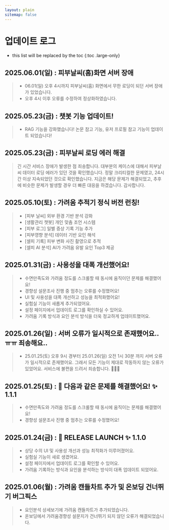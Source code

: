 ```yaml
---
layout: plain
sitemap: false
---
```


# 업데이트 로그

* this list will be replaced by the toc
{:toc .large-only}

## 2025.06.01(일) : 피부날씨(홈)화면 서버 장애
> * 06.01(일) 오후 4시까지 피부날씨(홈) 화면에서 무한 로딩이 되던 서버 장애가 있었습니다.
> * 오후 4시 이후 오류를 수정하여 정상화하였습니다.


## 2025.05.23(금) : 챗봇 기능 업데이트!
> * RAG 기능을 강화했습니다! 논문 참고 기능, 유저 프로필 참고 기능이 업데이트 되었습니다!

## 2025.05.23(금) : 피부날씨 로딩 에러 해결
> 긴 시간 서비스 장애가 발생한 점 죄송합니다. 
> 대부분의 케이스에 대해서 피부날씨 데이터 로딩 에러가 있던 것을 확인했습니다.
> 정말 크리티컬한 문제였고, 24시간 이상 지속되었던 것으로 확인했습니다.
> 지금은 해당 문제가 해결되었고, 추후에 비슷한 문제가 발생할 경우 더 빠른 대응을 하겠습니다. 감사합니다.

## 2025.05.10(토) : 가려움 추적기 정식 버전 런칭!
> * [피부 날씨] 외부 환경 기반 분석 강화
> * [생활관리 챗봇] 개인 맞춤 조언 시스템
> * [피부 로그] 일별 증상 기록 기능 추가
> * [피부영향 분석] 데이터 기반 요인 해석
> * [셀피 기록] 피부 변화 사진 촬영으로 추적
> * [셀피 AI 분석] AI가 가려움 유발 요인 Top3 제공

## 2025.01.31(금) : 사용성을 대폭 개선했어요!
> * 수면만족도와 가려움 정도를 스크롤할 때 동시에 움직이던 문제를 해결했어요!
> * 경향성 설문조사 진행 중 멈추는 오류를 수정했어요!
> * UI 및 사용성을 대폭 개선하고 성능을 최적화했어요!
> * 실험실 기능이 새롭게 추가되었어요.
> * 설정 페이지에서 업데이트 로그를 확인하실 수 있어요.
> * 가려움 기록 방식과 요인 분석 방식을 더욱 정교하게 업데이트했어요.

## 2025.01.26(일) : 서버 오류가 일시적으로 존재했어요..ㅠㅠ 죄송해요..
> * 25.01.25(토) 오후 9시 경부터 25.01.26(일) 오전 1시 30분 까지 서버 오류가 일시적으로 존재했어요. 그래서 모든 기능이 제대로 작동하지 않는 오류가 있었어요. 서비스에 불편을 드려서 죄송합니다. 🙇‍♀️🙏

## 2025.01.25(토) : 🐛 다음과 같은 문제를 해결했어요! ✨ 1.1.1
> * 수면만족도와 가려움 정도를 스크롤할 때 동시에 움직이는 문제를 해결했어요!
> * 경향성 설문조사 진행 중 멈추는 오류를 수정했어요!


## 2025.01.24(금) : 🚀 RELEASE LAUNCH ✨ 1.1.0
> * 상당 수의 UI 및 사용성 개선과 성능 최적화가 이루어졌어요.<br/>
> * 실험실 기능이 새로 생겼어요.<br/>
> * 설정 페이지에서 업데이트 로그를 확인할 수 있어요.<br/>
> * 가려움 기록하는 방식과 요인을 분석하는 방식이 대폭 업데이트 되었어요.<br/>


## 2025.01.06(월) : 가려움 캔들차트 추가 및 온보딩 건너뛰기 버그픽스
> * 요인분석 상세보기에 가려움 캔들차트가 추가되었습니다.<br/>
> * 온보딩에서 가려움경향성 설문지가 건너뛰기 되지 않던 오류가 해결되었습니다.
